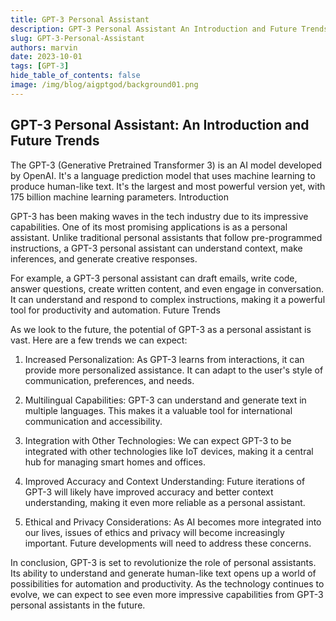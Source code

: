 ```yaml
---
title: GPT-3 Personal Assistant
description: GPT-3 Personal Assistant An Introduction and Future Trends
slug: GPT-3-Personal-Assistant
authors: marvin
date: 2023-10-01
tags: [GPT-3]
hide_table_of_contents: false
image: /img/blog/aigptgod/background01.png
---
```


## GPT-3 Personal Assistant: An Introduction and Future Trends

The GPT-3 (Generative Pretrained Transformer 3) is an AI model developed by OpenAI. It's a language prediction model that uses machine learning to produce human-like text. It's the largest and most powerful version yet, with 175 billion machine learning parameters.
Introduction
<!--truncate-->

GPT-3 has been making waves in the tech industry due to its impressive capabilities. One of its most promising applications is as a personal assistant. Unlike traditional personal assistants that follow pre-programmed instructions, a GPT-3 personal assistant can understand context, make inferences, and generate creative responses.

For example, a GPT-3 personal assistant can draft emails, write code, answer questions, create written content, and even engage in conversation. It can understand and respond to complex instructions, making it a powerful tool for productivity and automation.
Future Trends

As we look to the future, the potential of GPT-3 as a personal assistant is vast. Here are a few trends we can expect:

1. Increased Personalization: As GPT-3 learns from interactions, it can provide more personalized assistance. It can adapt to the user's style of communication, preferences, and needs.

2. Multilingual Capabilities: GPT-3 can understand and generate text in multiple languages. This makes it a valuable tool for international communication and accessibility.

3. Integration with Other Technologies: We can expect GPT-3 to be integrated with other technologies like IoT devices, making it a central hub for managing smart homes and offices.

4. Improved Accuracy and Context Understanding: Future iterations of GPT-3 will likely have improved accuracy and better context understanding, making it even more reliable as a personal assistant.

5. Ethical and Privacy Considerations: As AI becomes more integrated into our lives, issues of ethics and privacy will become increasingly important. Future developments will need to address these concerns.

In conclusion, GPT-3 is set to revolutionize the role of personal assistants. Its ability to understand and generate human-like text opens up a world of possibilities for automation and productivity. As the technology continues to evolve, we can expect to see even more impressive capabilities from GPT-3 personal assistants in the future.
